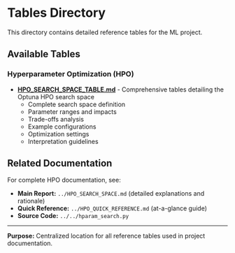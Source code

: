 # Tables Directory

This directory contains detailed reference tables for the ML project.

## Available Tables

### Hyperparameter Optimization (HPO)

- **[HPO_SEARCH_SPACE_TABLE.md](HPO_SEARCH_SPACE_TABLE.md)** - Comprehensive tables detailing the Optuna HPO search space
  - Complete search space definition
  - Parameter ranges and impacts
  - Trade-offs analysis
  - Example configurations
  - Optimization settings
  - Interpretation guidelines

## Related Documentation

For complete HPO documentation, see:
- **Main Report:** `../HPO_SEARCH_SPACE.md` (detailed explanations and rationale)
- **Quick Reference:** `../HPO_QUICK_REFERENCE.md` (at-a-glance guide)
- **Source Code:** `../../hparam_search.py`

---

**Purpose:** Centralized location for all reference tables used in project documentation.
